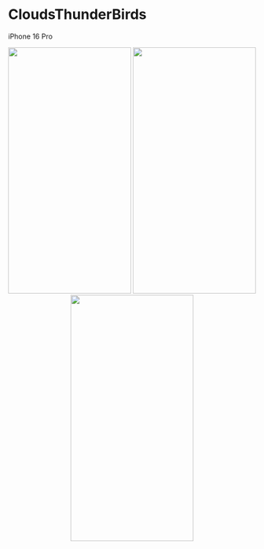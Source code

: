 # CloudsThunderBirds

iPhone 16 Pro
<p align="center"> 
<img src="https://github.com/user-attachments/assets/5a2f6962-19b0-404d-9b55-fe25f9bad88c" width="250" height="500">
<img src="https://github.com/user-attachments/assets/34319ffa-8434-40ec-8024-d8be20866999" width="250" height="500">
<img src="https://github.com/user-attachments/assets/87c75a8b-f94f-4a4a-ab4b-f03a8e88707f" width="250" height="500">
</p>
